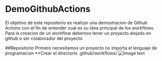 # DemoGithubActions

El objetivo de este repositorio es realizar una demostracion de Github Actions con el fin de entender cual es su idea principal de los workflows.
Para la creacion de un workflow debemos tener un proyecto alojado en github o ser colaborador del proyecto.

##Repositorio
Primero necesitamos un proyecto no importa el lenguaje de programacion
**Crear el directorio .github/workflows/
![Image text](./img/img.png)
